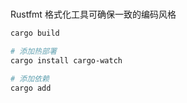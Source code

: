 # 
Rustfmt 格式化工具可确保一致的编码风格 


```sh
cargo build

# 添加热部署
cargo install cargo-watch

# 添加依赖
cargo add
```